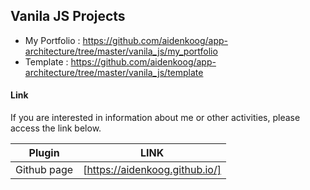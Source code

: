 ## Vanila JS Projects

- My Portfolio : https://github.com/aidenkoog/app-architecture/tree/master/vanila_js/my_portfolio
- Template : https://github.com/aidenkoog/app-architecture/tree/master/vanila_js/template

#### Link

If you are interested in information about me or other activities, please access the link below.

| Plugin      | LINK                           |
| ----------- | ------------------------------ |
| Github page | [https://aidenkoog.github.io/] |
